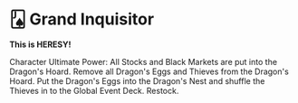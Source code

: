 # 🂫 Grand Inquisitor

**This is HERESY!**

Character Ultimate Power: All Stocks and Black Markets are put into the Dragon's Hoard. Remove all Dragon's Eggs and Thieves from the Dragon's Hoard. Put the Dragon's Eggs into the Dragon's Nest and shuffle the Thieves in to the Global Event Deck. Restock.
